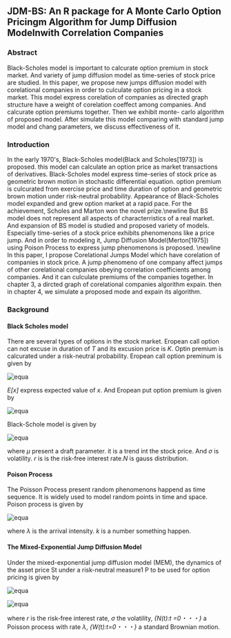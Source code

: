 ## JDM-BS: An R package for A Monte Carlo Option Pricingm Algorithm for Jump Diffusion Modelnwith Correlation Companies

### Abstract  
Black-Scholes model is important to calcurate option premium in stock market. And variety of jump diffusion model as
time-series of stock price are studied. In this paper, we propose new jumps diffusion model with corelational companies in
order to culculate option pricing in a stock market. This model express corelation of companies as directed graph structure
have a weight of corelation coeffect among companies. And calcurate option premiums together. Then we exhibit monte-
carlo algorithm of proposed model. After simulate this model comparing with standard jump model and chang parameters,
we discuss effectiveness of it.  

### Introduction
In the early 1970's, Black-Scholes model(Black and Scholes[1973]) is proposed. this model can calculate an option price as market transactions of derivatives. Black-Scholes model express time-series of stock price as geometric brown motion in stochastic differential equation. option premium is culcurated from exercise price and time duration of option and geometric brown motion under risk-neutral probability. Appearance of Black-Scholes model expanded and grew option market at a rapid pace. For the achievement, Scholes and Marton won the novel prize.\newline
But BS model does not represent all aspects of characterristics of a real market. And expansion of BS model is studied and proposed variety of models. Especially time-series of a stock price exhibits phenomenons like a price jump. And in order to modeling it, Jump Diffusion Model(Merton[1975]) using Poison Process to express jump phenomenons is proposed. \newline
In this paper, I propose Corelational Jumps Model which have corelation of companies in stock price. A jump phenomeno of one company affect jumps of other corelational companies obeying correlation coefficients among companies. And it can culculate premiums of the companies together. In chapter 3, a dircted graph of corelational companies algorithm expain. then in chapter 4, we simulate a proposed mode and expain its algorithm.  

### Background
#### Black Scholes model
There are several types of options in the stock market. Eropean call option can not excuse in duration of *T* and its excusion price is *K*. Optin premium is calcurated under a risk-neutral probability. Eropean call option preminum is given by  

![equa](https://github.com/jirotubuyaki/JDM-BS/blob/master/readme_images/equation_1.png "eque")

*E[x]* express expected value of *x*. And Eropean put option premium is given by  

![equa](https://github.com/jirotubuyaki/JDM-BS/blob/master/readme_images/equation_2.png "eque")

Black-Schole model is given by  

![equa](https://github.com/jirotubuyaki/JDM-BS/blob/master/readme_images/equation_3.png "eque")

where *μ* present a draft parameter. it is a trend int the stock price.  And *σ* is volatility. *r* is is the risk-free interest rate.*N* is gauss distribution.  
#### Poison Process
The Poisson Process present random phenomenons happend as time sequence. It is widely used to model random points in time and space. Poison process is given by    
  
![equa](https://github.com/jirotubuyaki/JDM-BS/blob/master/readme_images/equation_4.png "eque")

where *λ* is the arrival intensity. *k* is a number something happen.
#### The Mixed-Exponential Jump Diffusion Model  
Under the mixed-exponential jump diffusion model (MEM), the dynamics of the asset price St
under a risk-neutral measure1 P to be used for option pricing is given by

![equa](https://github.com/jirotubuyaki/JDM-BS/blob/master/readme_images/equation_5.png "eque")

![equa](https://github.com/jirotubuyaki/JDM-BS/blob/master/readme_images/equation_6.png "eque")

where *r* is the risk-free interest rate, *σ* the volatility, *{N(t):t =0・・・}* a Poisson process with rate *λ*, *{W(t):t=0・・・}* a standard Brownian motion.  
